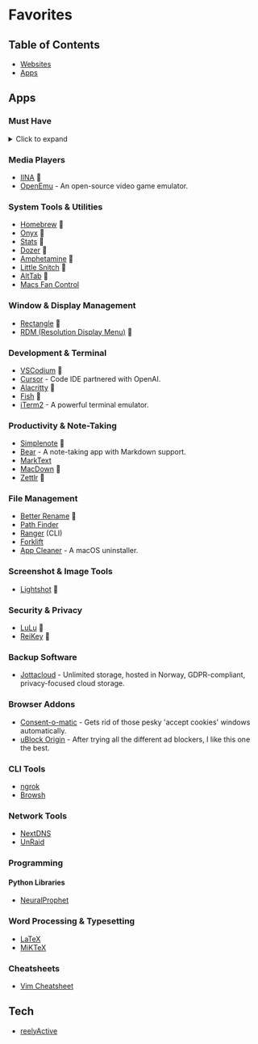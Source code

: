 # Favorites

## Table of Contents

- [Websites](#websites)
- [Apps](#apps)

## Apps

### Must Have

<details>
<summary>Click to expand</summary>

- [Tailscale](https://tailscale.com/)
- [ExpressVPN](https://www.expressvpn.com/)
- [F.Lux](https://justgetflux.com/)
- [LuLu](https://objective-see.org/products/lulu.html) 🍏
- [ReiKey](https://objective-see.org/products/reikey.html) 🍏
- [Espanso](https://espanso.org/) - My favorite text-expander, privacy-focused.
- [Permanent Eraser](https://www.edenwaith.com/products/permanent%20eraser/) 🍏 - Drag-and-drop permanent file eraser.
- [ImageOptim](https://imageoptim.com/mac) 🍏 - Drag-and-drop image resizer, works with most image types, many different algorithms.

</details>

### Media Players

- [IINA](https://iina.io/) 🍏
- [OpenEmu](https://openemu.org/) - An open-source video game emulator.

### System Tools & Utilities

- [Homebrew](https://brew.sh/) 🍏
- [Onyx](https://www.titanium-software.fr/en/onyx.html/) 🍏
- [Stats](https://github.com/exelban/stats) 🍏
- [Dozer](https://github.com/Mortennn/Dozer) 🍏
- [Amphetamine](https://apps.apple.com/us/app/amphetamine/id937984704?mt=12) 🍏
- [Little Snitch](https://www.obdev.at/products/littlesnitch/index.html) 🍏
- [AltTab](https://alt-tab-macos.netlify.app/) 🍏
- [Macs Fan Control](https://crystalidea.com/macs-fan-control)

### Window & Display Management

- [Rectangle](https://rectangleapp.com/) 🍏
- [RDM (Resolution Display Menu)](https://github.com/avibrazil/RDM) 🍏

### Development & Terminal

- [VSCodium](https://vscodium.com/) 🍏
- [Cursor](https://www.cursor.so/) - Code IDE partnered with OpenAI.
- [Alacritty](https://alacritty.org/) 🍏
- [Fish](https://fishshell.com/) 🍏
- [iTerm2](https://iterm2.com/) - A powerful terminal emulator.

### Productivity & Note-Taking

- [Simplenote](https://simplenote.com/) 🍏
- [Bear](https://bear.app/) - A note-taking app with Markdown support.
- [MarkText](https://github.com/marktext/marktext)
- [MacDown](https://macdown.uranusjr.com/) 🍏
- [Zettlr](https://www.zettlr.com/) 🍏

### File Management

- [Better Rename](https://www.publicspace.net/BetterRename/) 🍏
- [Path Finder](https://cocoatech.com/#/)
- [Ranger](https://ranger.github.io/) (CLI)
- [Forklift](https://binarynights.com/)
- [App Cleaner](https://freemacsoft.net/appcleaner/) - A macOS uninstaller.

### Screenshot & Image Tools

- [Lightshot](https://app.prntscr.com/en/index.html) 🍏

### Security & Privacy

- [LuLu](https://objective-see.org/products/lulu.html) 🍏
- [ReiKey](https://objective-see.org/products/reikey.html) 🍏

### Backup Software

- [Jottacloud](https://www.jottacloud.com/en/) - Unlimited storage, hosted in Norway, GDPR-compliant, privacy-focused cloud storage.

### Browser Addons

- [Consent-o-matic](https://addons.mozilla.org/en-US/firefox/addon/consent-o-matic/) - Gets rid of those pesky 'accept cookies' windows automatically.
- [uBlock Origin](https://ublockorigin.com/) - After trying all the different ad blockers, I like this one the best.

### CLI Tools

- [ngrok](https://ngrok.com/)
- [Browsh](https://www.brow.sh/)

### Network Tools

- [NextDNS](https://nextdns.io)
- [UnRaid](https://unraid.net/)

### Programming

#### Python Libraries

- [NeuralProphet](https://neuralprophet.com/)

### Word Processing & Typesetting

- [LaTeX](https://www.latex-project.org/)
- [MiKTeX](https://miktex.org/)

### Cheatsheets

- [Vim Cheatsheet](https://devhints.io/vim)

## Tech

- [reelyActive](https://context.reelyactive.com/technology.html)